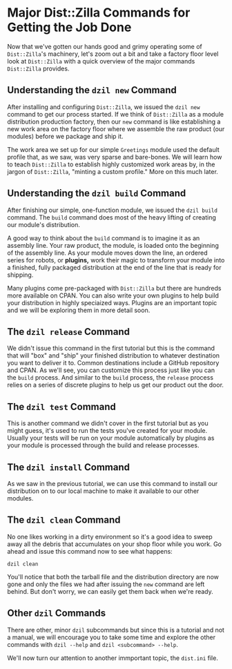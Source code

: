 # Major Dist::Zilla Commands for Getting the Job Done

Now that we've gotten our hands good and grimy operating some of `Dist::Zilla`'s
machinery, let's zoom out a bit and take a factory floor level look at
`Dist::Zilla` with a quick overview of the major commands `Dist::Zilla`
provides.

## Understanding the `dzil new` Command

After installing and configuring `Dist::Zilla`, we issued the `dzil new` command
to get our process started. If we think of `Dist::Zilla` as a module
distribution production factory, then our `new` command is like establishing a
new work area on the factory floor where we assemble the raw product (our modules)
before we package and ship it.

The work area we set up for our simple `Greetings` module used the default
profile that, as we saw, was very sparse and bare-bones. We will learn how to
teach `Dist::Zilla` to establish highly customized work areas by, in the jargon
of `Dist::Zilla`, "minting a custom profile." More on this much later.

## Understanding the `dzil build` Command

After finishing our simple, one-function module, we issued the `dzil build`
command. The `build` command does most of the heavy lifting of creating our
module's distribution.

A good way to think about the `build` command is to imagine it as an assembly
line. Your raw product, the module, is loaded onto the beginning of the assembly
line. As your module moves down the line, an ordered series for robots, or
**plugins,** work their magic to transform your module into a finished, fully
packaged distribution at the end of the line that is ready for shipping.

Many plugins come pre-packaged with `Dist::Zilla` but there are hundreds more
available on CPAN. You can also write your own plugins to help build your
distribution in highly speciaized ways. Plugins are an important topic and we
will be exploring them in more detail soon.

## The `dzil release` Command

We didn't issue this command in the first tutorial but this is the command that
will "box" and "ship" your finished distribution to whatever destination you
want to deliver it to. Common destinations include a GitHub repository and CPAN.
As we'll see, you can customize this process just like you can the `build`
process. And similar to the `build` process, the `release` process relies on a
series of discrete plugins to help us get our product out the door.

## The `dzil test` Command

This is another command we didn't cover in the first tutorial but as you might
guess, it's used to run the tests you've created for your module. Usually your
tests will be run on your module automatically by plugins as your module is
processed through the build and release processes.

## The `dzil install` Command

As we saw in the previous tutorial, we can use this command to install our
distribution on to our local machine to make it available to our other modules.

## The `dzil clean` Command

No one likes working in a dirty environment so it's a good idea to sweep away
all the debris that accumulates on your shop floor while you work. Go ahead and
issue this command now to see what happens:

`dzil clean`

You'll notice that both the tarball file and the distribution directory are now
gone and only the files we had after issuing the `new` command are left behind.
But don't worry, we can easily get them back when we're ready.

## Other `dzil` Commands

There are other, minor `dzil` subcommands but since this is a tutorial and not a
manual, we will encourage you to take some time and explore the other commands
with `dzil --help` and `dzil <subcommand> --help`.

We'll now turn our attention to another immportant topic, the `dist.ini` file.
